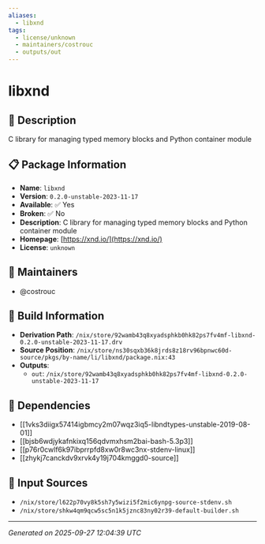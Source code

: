```yaml
---
aliases:
  - libxnd
tags:
  - license/unknown
  - maintainers/costrouc
  - outputs/out
---
```


# libxnd

## 📝 Description

C library for managing typed memory blocks and Python container module

## 📋 Package Information

- **Name**: `libxnd`
- **Version**: `0.2.0-unstable-2023-11-17`
- **Available**: ✅ Yes
- **Broken**: ✅ No
- **Description**: C library for managing typed memory blocks and Python container module
- **Homepage**: [https://xnd.io/](https://xnd.io/)
- **License**: `unknown`
## 👥 Maintainers

- @costrouc


## 🔧 Build Information

- **Derivation Path**: `/nix/store/92wamb43q8xyadsphkb0hk82ps7fv4mf-libxnd-0.2.0-unstable-2023-11-17.drv`
- **Source Position**: `/nix/store/ns30sqxb36k8jrds8z18rv96bpnwc60d-source/pkgs/by-name/li/libxnd/package.nix:43`
- **Outputs**:
  - `out`:  `/nix/store/92wamb43q8xyadsphkb0hk82ps7fv4mf-libxnd-0.2.0-unstable-2023-11-17`

## 🔗 Dependencies

- [[1vks3diigx57414igbmcy2m07wqz3iq5-libndtypes-unstable-2019-08-01]]
- [[bjsb6wdjykafnkixq156qdvmxhsm2bai-bash-5.3p3]]
- [[p76r0cwlf6k97ibprrpfd8xw0r8wc3nx-stdenv-linux]]
- [[zhykj7canckdv9xrvk4y19j704kmggd0-source]]

## 📁 Input Sources

- `/nix/store/l622p70vy8k5sh7y5wizi5f2mic6ynpg-source-stdenv.sh`
- `/nix/store/shkw4qm9qcw5sc5n1k5jznc83ny02r39-default-builder.sh`

---
*Generated on 2025-09-27 12:04:39 UTC*
